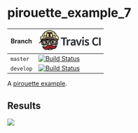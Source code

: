 # pirouette_example_7

Branch   |[![Travis CI logo](TravisCI.png)](https://travis-ci.org)
---------|---------------------------------------
`master` |[![Build Status](https://travis-ci.org/richelbilderbeek/pirouette_example_7.svg?branch=master)](https://travis-ci.org/richelbilderbeek/pirouette_example_7)
`develop`|[![Build Status](https://travis-ci.org/richelbilderbeek/pirouette_example_7.svg?branch=develop)](https://travis-ci.org/richelbilderbeek/pirouette_example_7)

A [pirouette example](https://github.com/richelbilderbeek/pirouette_examples).

## Results

![](example_7/errors.png)